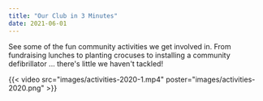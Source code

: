 ```yaml
---
title: "Our Club in 3 Minutes"
date: 2021-06-01
---
```

See some of the fun community activities we get involved in. From fundraising lunches to planting crocuses to installing a community defibrillator ... there's little we haven't tackled!

{{< video src="images/activities-2020-1.mp4" poster="images/activities-2020.png" >}}
